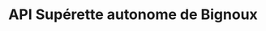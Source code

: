 ---
title: "API Supérette autonome de Bignoux"
url: /bignoux/api-superette-autonome-de-bignoux/
shop: commodité
---